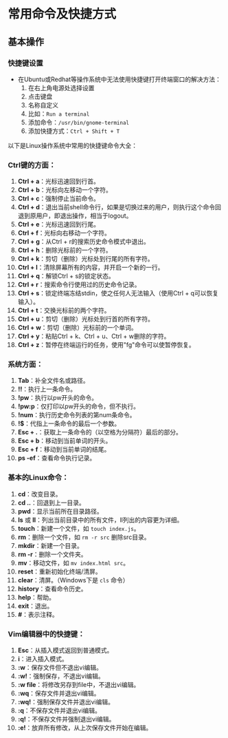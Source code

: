 # 常用命令及快捷方式

## 基本操作

### 快捷键设置

- 在Ubuntu或Redhat等操作系统中无法使用快捷键打开终端窗口的解决方法：
  1. 在右上角电源处选择设置
  2. 点击键盘
  3. 名称自定义
  4. 比如：`Run a terminal`
  5. 添加命令：`/usr/bin/gnome-terminal`
  6. 添加快捷方式：`Ctrl + Shift + T`

以下是Linux操作系统中常用的快捷键命令大全：

### Ctrl键的方面：
1. **Ctrl + a**：光标迅速回到行首。
2. **Ctrl + b**：光标向左移动一个字符。
3. **Ctrl + c**：强制停止当前命令。
4. **Ctrl + d**：退出当前shell命令行，如果是切换过来的用户，则执行这个命令回退到原用户，即退出操作，相当于logout。
5. **Ctrl + e**：光标迅速回到行尾。
6. **Ctrl + f**：光标向右移动一个字符。
7. **Ctrl + g**：从Ctrl + r的搜索历史命令模式中退出。
8. **Ctrl + h**：删除光标前的一个字符。
9. **Ctrl + k**：剪切（删除）光标处到行尾的所有字符。
10. **Ctrl + l**：清除屏幕所有的内容，并开启一个新的一行。
11. **Ctrl + q**：解锁Ctrl + s的锁定状态。
12. **Ctrl + r**：搜索命令行使用过的历史命令记录。
13. **Ctrl + s**：锁定终端冻结stdin，使之任何人无法输入（使用Ctrl + q可以恢复输入）。
14. **Ctrl + t**：交换光标前的两个字符。
15. **Ctrl + u**：剪切（删除）光标处到行首的所有字符。
16. **Ctrl + w**：剪切（删除）光标前的一个单词。
17. **Ctrl + y**：粘贴Ctrl + k、Ctrl + u、Ctrl + w删除的字符。
18. **Ctrl + z**：暂停在终端运行的任务，使用"fg"命令可以使暂停恢复。

### 系统方面：
1. **Tab**：补全文件名或路径。
2. **!!**：执行上一条命令。
3. **!pw**：执行以pw开头的命令。
4. **!pw:p**：仅打印以pw开头的命令，但不执行。
5. **!num**：执行历史命令列表的第num条命令。
6. **!$**：代指上一条命令的最后一个参数。
7. **Esc + .**：获取上一条命令的（以空格为分隔符）最后的部分。
8. **Esc + b**：移动到当前单词的开头。
9. **Esc + f**：移动到当前单词的结尾。
10. **ps -ef**：查看命令执行记录。

### 基本的Linux命令：
1. **cd**：改变目录。
2. **cd ..**：回退到上一目录。
3. **pwd**：显示当前所在目录路径。
4. **ls** 或 **ll**：列出当前目录中的所有文件，ll列出的内容更为详细。
5. **touch**：新建一个文件，如 `touch index.js`。
6. **rm**：删除一个文件，如 `rm -r src` 删除src目录。
7. **mkdir**：新建一个目录。
8. **rm -r**：删除一个文件夹。
9. **mv**：移动文件，如 `mv index.html src`。
10. **reset**：重新初始化终端/清屏。
11. **clear**：清屏。（Windows下是 `cls` 命令）
12. **history**：查看命令历史。
13. **help**：帮助。
14. **exit**：退出。
15. **#**：表示注释。

### Vim编辑器中的快捷键：
1. **Esc**：从插入模式返回到普通模式。
2. **i**：进入插入模式。
3. **:w**：保存文件但不退出vi编辑。
4. **:w!**：强制保存，不退出vi编辑。
5. **:w file**：将修改另存到file中，不退出vi编辑。
6. **:wq**：保存文件并退出vi编辑。
7. **:wq!**：强制保存文件并退出vi编辑。
8. **:q**：不保存文件并退出vi编辑。
9. **:q!**：不保存文件并强制退出vi编辑。
10. **:e!**：放弃所有修改，从上次保存文件开始在编辑。
